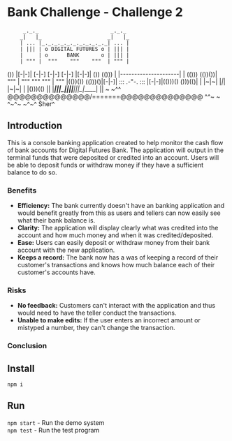 # Bank Challenge - Challenge 2
         _._._                       _._._
        _|   |_                     _|   |_
        | ... |_._._._._._._._._._._| ... |
        | ||| | o DIGITAL FUTURES o | ||| |
        |     | o      BANK       o | ||| |
        | """ |  """    """    """  | """ |
   ())  |[-|-]| [-|-]  [-|-]  [-|-] |[-|-]|  ())
  (())) |     |---------------------|     | (()))
 (())())| """ |  """    """    """  | """ |(())())
 (()))()|[-|-]|  :::   .-"-.   :::  |[-|-]|(()))()
 ()))(()|     | |~|~|  |_|_|  |~|~| |     |()))(()
    ||  |_____|_|_|_|__|_|_|__|_|_|_|_____|  ||
 ~ ~^^ @@@@@@@@@@@@@@/=======\@@@@@@@@@@@@@@ ^^~ ~
      ^~^~                                ~^~^
Sher^

## Introduction
This is a console banking application created to help monitor the cash flow of bank accounts for Digital Futures Bank. The application will output in the terminal funds that were deposited or credited into an account. Users will be able to deposit funds or withdraw money if they have a sufficient balance to do so.

### Benefits
* **Efficiency:** The bank currently doesn't have an banking application and would benefit greatly from this as users and tellers can now easily see what their bank balance is. 
* **Clarity:** The application will display clearly what was credited into the account and how much money and when it was credited/deposited.
* **Ease:** Users can easily deposit or withdraw money from their bank account with the new application.
* **Keeps a record:** The bank now has a was of keeping a record of their customer's transactions and knows how much balance each of their customer's accounts have.

### Risks
* **No feedback:** Customers can't interact with the application and thus would need to have the teller conduct the transactions.
* **Unable to make edits:** If the user enters an incorrect amount or mistyped a number, they can't change the transaction.
  
### Conclusion
<!--TODO: Add conclusion-->

## Install
`npm i`

## Run
`npm start` - Run the demo system<br>
`npm test` - Run the test program